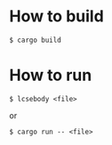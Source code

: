 How to build
============

```
$ cargo build
```

How to run
==========

```
$ lcsebody <file>
```
or
```
$ cargo run -- <file>
```

